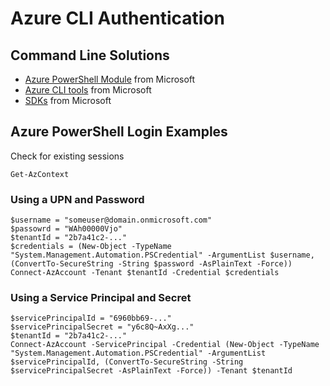 # Azure CLI Authentication
## Command Line Solutions
- [Azure PowerShell Module](https://learn.microsoft.com/en-us/powershell/azure/new-azureps-module-az?view=azps-14.4.0) from Microsoft
- [Azure CLI tools](https://learn.microsoft.com/en-us/cli/azure/?view=azure-cli-latest) from Microsoft
- [SDKs](https://learn.microsoft.com/en-us/azure/developer/python/sdk/azure-sdk-overview) from Microsoft

## Azure PowerShell Login Examples
Check for existing sessions
```
Get-AzContext
```
### Using a UPN and Password
```
$username = "someuser@domain.onmicrosoft.com"
$passowrd = "WAh00000Vjo"
$tenantId = "2b7a41c2-..."
$credentials = (New-Object -TypeName "System.Management.Automation.PSCredential" -ArgumentList $username, (ConvertTo-SecureString -String $password -AsPlainText -Force))
Connect-AzAccount -Tenant $tenantId -Credential $credentials
```

### Using a Service Principal and Secret 
```
$servicePrincipalId = "6960bb69-..."
$servicePrincipalSecret = "y6c8Q~AxXg..."
$tenantId = "2b7a41c2-..."
Connect-AzAccount -ServicePrincipal -Credential (New-Object -TypeName "System.Management.Automation.PSCredential" -ArgumentList $servicePrincipalId, (ConvertTo-SecureString -String $servicePrincipalSecret -AsPlainText -Force)) -Tenant $tenantId
```
